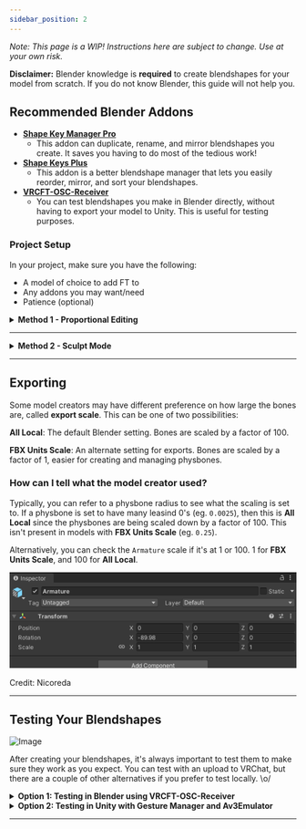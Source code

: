 ```yaml
---
sidebar_position: 2
---
```


*Note: This page is a WIP! Instructions here are subject to change. Use at your own risk.*

**Disclaimer:** Blender knowledge is **required** to create blendshapes for your model from scratch. If you do not know Blender, this guide will not help you.

## Recommended Blender Addons

- [**Shape Key Manager Pro**](https://blendermarket.com/products/shape-key-manager-pro)
  - This addon can duplicate, rename, and mirror blendshapes you create. It saves you having to do most of the tedious work!
- [**Shape Keys Plus**](https://github.com/MichaelGlenMontague/shape_keys_plus/releases/tag/v2.0)
  - This addon is a better blendshape manager that lets you easily reorder, mirror, and sort your blendshapes.
- [**VRCFT-OSC-Receiver**](https://github.com/benaclejames/VRCFT-OSC-Receiver)
  - You can test blendshapes you make in Blender directly, without having to export your model to Unity. This is useful for testing purposes.

### Project Setup

In your project, make sure you have the following:

- A model of choice to add FT to
- Any addons you may want/need
- Patience (optional)

<details>
  <summary><strong>Method 1 - Proportional Editing</strong></summary>

<details>
  <summary><strong>1. Model Cleanup</strong></summary>

#### 1. Model Cleanup

- **Make sure your model is symmetrical.** In **Edit Mode**, enable **X-Mirror** in the upper-right of your viewport.
- Use `G` (the shortcut for the Grab/Move tool) to move the mesh. The mesh should move symmetrically and not have any stray vertices splitting from either side. If you notice stray vertices moving independently, you can use the **Snap to Symmetry** tool to symmetrize each side.
- Ensure all blendshapes are disabled when checking for symmetry to avoid misleading deformations.

![Image](./img4/DemoGIF1.gif)

***If your model cannot be symmetrized, use Method 2.***

</details>

---

<details>
  <summary><strong>2. Blendshape Creation</strong></summary>

#### 2. Blendshape Creation

Refer to the [Unified Expressions References](https://docs.vrcft.io/docs/tutorial-avatars/tutorial-avatars-extras/unified-blendshapes#ue-base-shapes) for detailed guidelines on the facial expressions you need to create. Start creating each shape, forgoing any changes to the eyeball rotation. Eye rotation is managed by the **VRC Face Tracking (VRCFT)** rotation driver, so you don't need to adjust eyeball rotation unless your model lacks eye bones.

- **Blendshape Workflow**
  1. Click the **+** button next to the blendshape list to add a new blendshape.
  2. Press `O` on your keyboard to turn on proportional editing, or click the **Proportional Editing** icon at the top of the viewport.
  
  ![Image](./img4/Demo2.png)
  
     - **Tip:** Enable **Connected Only** in the proportional editing options to affect only connected vertices.
  3. **Select the vertices you want to modify.** You can use tools like **Box Select (`B`)** or **Circle Select (`C`)** for efficiency.
  4. Press `G` to move (grab) the vertices, `R` to rotate them, or `S` to scale them as needed.
  5. **Use your mouse scroll wheel to adjust the influence radius of proportional editing.** Scrolling up decreases the area, while scrolling down increases it.
  
  ![Image](./img4/DemoGIF4.gif)

##### Additional Tips

- **Preventing Unwanted Influence**
  - To prevent certain faces or vertices from being influenced, you can hide them:
    - Press `H` to hide selected faces or vertices.
    - Press `Alt + H` to unhide them.
    
    ![Image](./img4/DemoGIF3.gif)

- **Axis Constraints**
  - To move or rotate along a specific axis, use these shortcuts:
    - After initiating a move, rotate, or scale action, press `X`, `Y`, or `Z` to lock the transformation to the corresponding axis.
    - Hold `Shift + X`, `Shift + Y`, or `Shift + Z` to exclude an axis, restricting the transformation to the other two axes.
    
    ![Image](./img4/DemoGIF2.gif)

</details>

---

<details>
  <summary><strong>3. Creating Combined Shapes</strong></summary>

#### 3. Creating Combined Shapes

Some facial expressions require combined shapes to function correctly. For example, you may need a **BrowInnerUp** blendshape that affects both eyebrows symmetrically by combining **BrowInnerUpRight** and **BrowInnerUpLeft**.

![Image](./img4/DemoGIF5.gif)

Since you've already created all the uncombined (left and right) shapes, we can use these to make combined variants using **New Shape From Mix**:

1. **Set Blendshape Values in Object Mode**

   - Switch to **Object Mode**.
   - In the **Shape Keys** panel, set the values of both **BrowInnerUpRight** and **BrowInnerUpLeft** to **1.0**, activating both needed shapes.

2. **Create a New Shape from the Mix**

   - Click on the **Shape Keys** dropdown menu (the down arrow icon) in the **Shape Keys** panel.
   - Select **"New Shape From Mix"**. This action creates a new blendshape that combines the current state of all active blendshapes.

3. **Rename the New Blendshape**

   - The new blendshape will appear in the list, usually named something like **Key N**.
   - Rename this new blendshape to **BrowInnerUp** (or the appropriate combined shape name).

4. **Reset Original Blendshape Values**

   - Set the values of **BrowInnerUpRight** and **BrowInnerUpLeft** back to **0.0** to avoid unintended deformations when manipulating other blendshapes.

5. **Test the Combined Blendshape**

   - Move the slider of the new **BrowInnerUp** blendshape from **0.0** to **1.0**.
   - Verify that both eyebrows move up symmetrically as intended.

  - You can use this same method to create other combined blendshapes, such as **EyeClosed**, **MouthSmile**, etc.

</details>

</details>

---

<details>
  <summary><strong>Method 2 - Sculpt Mode</strong></summary>

To be addressed.

</details>

---

## Exporting

Some model creators may have different preference on how large the bones are, called **export scale**. This can be one of two possibilities:

**All Local**: The default Blender setting. Bones are scaled by a factor of 100.

**FBX Units Scale**: An alternate setting for exports. Bones are scaled by a factor of 1, easier for creating and managing physbones.

### How can I tell what the model creator used?

Typically, you can refer to a physbone radius to see what the scaling is set to. If a physbone is set to have many leasind 0's (eg. `0.0025`), then this is **All Local** since the physbones are being scaled down by a factor of 100. This isn't present in models with **FBX Units Scale** (eg. `0.25`).

Alternatively, you can check the `Armature` scale if it's at 1 or 100. 1 for **FBX Units Scale**, and 100 for **All Local**.

![Image](./img/scale1.png)

Credit: Nicoreda

---

## Testing Your Blendshapes

![Image](./img4/DemoGIF6.gif)

After creating your blendshapes, it's always important to test them to make sure they work as you expect. You can test with an upload to VRChat, but there are a couple of other alternatives if you prefer to test locally. \o/

<details>
  <summary><strong>Option 1: Testing in Blender using VRCFT-OSC-Receiver</strong></summary>

This method allows you to test your blendshapes directly in Blender without exporting your model to Unity.

1. **Ensure VRCFT-OSC-Receiver Addon is Installed**

   - Install the [VRCFT-OSC-Receiver](https://github.com/benaclejames/VRCFT-OSC-Receiver) addon in Blender if you haven't already.

2. **Open VRC Face Tracking (VRCFT)**

   - Make sure VRCFT software is running and properly tracking your facial expressions. I usually use LiveLink for iOS, but you can use MeowFace for Android!

3. **Enable the Receiver in Blender**

   - In Blender, select your model's body mesh.
   - Navigate to the **VRCFT Receiver** panel in the Properties window.
   - Click **Start Receiver** to begin receiving OSC data from VRCFT.

You should be able to oogle at the camera and check to see if there's any changes you need to make. If some combined and split blendshapes for the same action trigger (eg. LipFunnelUpper and Lipfunnel are activating, creating something way too exaggerated), you can hide the specific shapes with the eyeball icon. In Unity, they will act properly!

</details>

<details>
  <summary><strong>Option 2: Testing in Unity with Gesture Manager and Av3Emulator</strong></summary>

This method involves exporting your model to Unity and testing the blendshapes within the Unity environment.

1. **Export Your Model from Blender**

   - Export your model as an **FBX** file with shape keys (blendshapes) included.
      - **Create a backup of your FBX file in Unity before making changes.**

2. **Import Your Model into Unity**

   - Open your Unity project for VRChat avatar development.
   - Import your FBX into the folder where it's normally stored.

3. **Install Gesture Manager and Av3Emulator**

   - Import both [Gesture Manager](https://github.com/BlackStartx/VRC-Gesture-Manager) and [Av3Emulator](https://github.com/lyuma/Av3Emulator) and into your Unity project.

4. **Open VRC Face Tracking (VRCFT)**

   - Ensure VRCFT software is running and properly tracking your facial expressions.

5. **Test Through the Expressions Wheel**

   - Enable both Eye and Face Tracking through the wheel as if you were in game, and oogle at the screen! If there's anything you noticed that doesn't quite add up, you can make changes in Blender and re-export.
</details>

---

